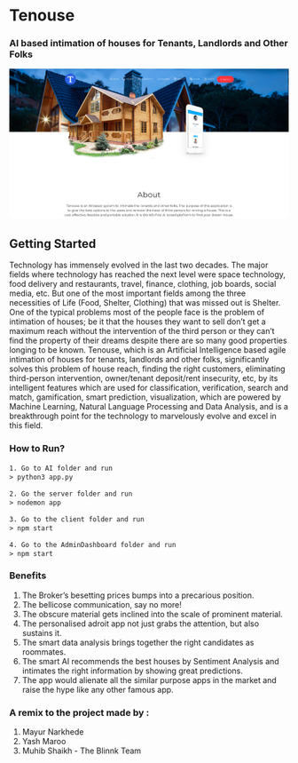 # Tenouse
### AI based intimation of houses for Tenants, Landlords and Other Folks

![Tenouse Application](https://github.com/PrinceMayur007/Tenouse_remix/blob/main/RawData/Home.png)

## Getting Started

Technology has immensely evolved in the last two decades. The major fields where technology has reached the next level were space technology, food delivery and restaurants, travel, finance, clothing, job boards, social media, etc. But one of the most important fields among the three necessities of Life (Food, Shelter, Clothing) that was missed out is Shelter. One of the typical problems most of the people face is the problem of intimation of houses; be it that the houses they want to sell don’t get a maximum reach without the intervention of the third person or they can’t find the property of their dreams despite there are so many good properties longing to be known. Tenouse, which is an Artificial Intelligence based agile intimation of houses for tenants, landlords and other folks, significantly solves this problem of house reach, finding the right customers, eliminating third-person intervention, owner/tenant deposit/rent insecurity, etc, by its intelligent features which are used for classification, verification, search and match, gamification, smart prediction, visualization, which are powered by Machine Learning, Natural Language Processing and Data Analysis, and is a breakthrough point for the technology to marvelously evolve and excel in this field.

### How to Run?
```
1. Go to AI folder and run
> python3 app.py
```
```
2. Go the server folder and run
> nodemon app
```
```
3. Go to the client folder and run
> npm start
```
```
4. Go to the AdminDashboard folder and run
> npm start
```

### Benefits
1. The Broker’s besetting prices bumps into a precarious position.
2. The bellicose communication, say no more!
3. The obscure material gets inclined into the scale of prominent material.
4. The personalised adroit app not just grabs the attention, but also sustains it.
5. The smart data analysis brings together the right candidates as roommates.
6. The smart AI recommends the best houses by Sentiment Analysis and intimates the right information by showing great predictions.
7. The app would alienate all the similar purpose apps in the market and raise the hype like any other famous app.


### A remix to the project made by : 
1. Mayur Narkhede
2. Yash Maroo
3. Muhib Shaikh
        - The Blinnk Team
